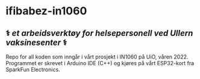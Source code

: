 # ifibabez-in1060
## ⚕️ *et arbeidsverktøy for helsepersonell ved Ullern vaksinesenter* ⚕️
Repo for all koden som inngår i vårt prosjekt i IN1060 på UiO, våren 2022. Programmet er skrevet i Arduino IDE (C++) og kjøres på vårt ESP32-kort fra SparkFun Electronics.
